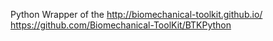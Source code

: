 Python Wrapper of the http://biomechanical-toolkit.github.io/
https://github.com/Biomechanical-ToolKit/BTKPython
